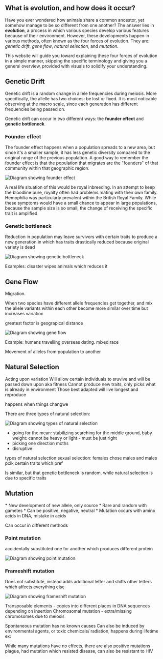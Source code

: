 ## What is evolution, and how does it occur?
Have you ever wondered how animals share a common ancestor, yet somehow manage to be so different from one another? The answer lies in **evolution**, a process in which various species develop various features because of their environment. However, these developments happen in various methods, often known as the four forces of evolution. They are: *genetic drift*, *gene flow*, *natural selection*, and *mutation*. 

This website will guide you toward explaining these four forces of evolution in a simple manner, skipping the specific terminology and giving you a general overview, provided with visuals to solidify your understanding.

<h2 href="#genetic-drift">Genetic Drift </h2>
Genetic drift is a random change in allele frequencies during meiosis. More specifically, the allelle has two choices: be lost or fixed. It is most noticable observing at the macro scale, since each generation has different frequencies being passed on.

Genetic drift can occur in two different ways: the **founder effect** and **genetic bottleneck**.

<h3>Founder effect </h3>
The founder effect happens when a population spreads to a new area, but since it's a smaller sample, it has less genetic diversity compared to the original range of the previous population.
A good way to remember the founder effect is that the population that migrates are the "founders" of that community within that geographic region.

![Diagram showing founder effect](/img/founder-effect.png)

A real life situation of this would be royal inbreeding. In an attempt to keep the bloodline pure, royalty often had problems mating with their own family. Hemophilia was particularly prevalent within the British Royal Family. While these symptoms would have a small chance to appear in large populations, because the sample size is so small, the change of receiving the specific trait is amplified.

<h3>Genetic bottleneck </h3>
Reduction in population may leave survivors with certain traits to produce a new generation in which has traits drastically reduced because original variety is dead

![Diagram showing genetic bottleneck](/img/genetic-bottleneck.png)

Examples: disaster wipes animals which reduces it

<h2 href="#gene-flow">Gene Flow</h2>
Migration.

When two species have different allele frequencies get together, and mix the allele variants within each other
become more similar over time but increases variation

greatest factor is geograpical distance


![Diagram showing gene flow](/img/gene-flow.png)


Example: humans travelling overseas dating. mixed race

Movement of alleles from population to another


<h2 href="#natural-selection">Natural Selection </h2>
Acting upon variation
Will allow certain individuals to sruvive and will be passed down upon aka fitness
Cannot produce new traits, only picks what is already in environment
Those best adapted will live longest and reproduce

happens when things changwe

There are three types of natural selection:

![Diagram showing types of natural selection](/img/natural-selection.png)

* going for the mean: stabilizing
searching for the middle ground, baby weight: cannot be heavy or light - must be just right
* picking one direction
moths
* disruptive 

types of natural selection
sexual selection: females chose males and males pcik certain traits which pref

Is similar, but that genetic bottleneck is random, while natural selection is due to specific traits

<h2 href="#mutation">Mutation </h2>
* New development of new allele, only source
* Rare and random with gametes 
* Can be positive, negative, neutral
* Mutation occurs with amino acids in DNA, mistake in acids

Can occur in different methods

<h3> Point mutation </h3>
accidentally substituted one for another which produces different protein

![Diagram showing point mutation](/img/point-mutation.png)

<h3> Frameshift mutation </h3>
Does not substitute, instead adds additional letter and shifts other letters which affects everything else

![Diagram showing frameshift mutation](/img/frameshift-mutation.png)

Transposable elements - copies into different places in DNA sequences depending on insertion
Chromosomal mutation - extra/missing chromosomes due to meiosis

Spontaneous mutation has no known causes
Can also be induced by environmental agents, or toxic chemicals/ radiation, happens during lifetime
ex:

While many mutations have no effects, there are also positive mutations
plague, had mutation which resisted disease, can also be resistant to HIV
